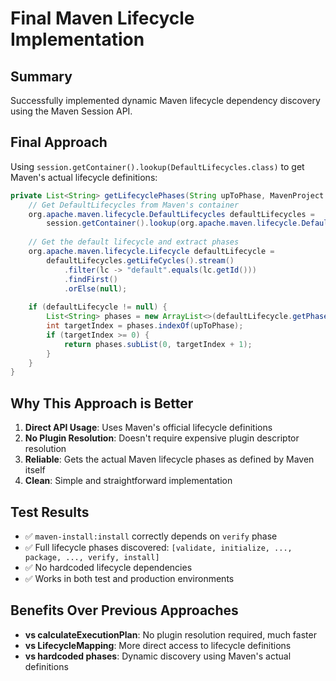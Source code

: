 # Final Maven Lifecycle Implementation

## Summary
Successfully implemented dynamic Maven lifecycle dependency discovery using the Maven Session API.

## Final Approach
Using `session.getContainer().lookup(DefaultLifecycles.class)` to get Maven's actual lifecycle definitions:

```java
private List<String> getLifecyclePhases(String upToPhase, MavenProject project) {
    // Get DefaultLifecycles from Maven's container
    org.apache.maven.lifecycle.DefaultLifecycles defaultLifecycles = 
        session.getContainer().lookup(org.apache.maven.lifecycle.DefaultLifecycles.class);
    
    // Get the default lifecycle and extract phases
    org.apache.maven.lifecycle.Lifecycle defaultLifecycle = 
        defaultLifecycles.getLifeCycles().stream()
            .filter(lc -> "default".equals(lc.getId()))
            .findFirst()
            .orElse(null);
    
    if (defaultLifecycle != null) {
        List<String> phases = new ArrayList<>(defaultLifecycle.getPhases());
        int targetIndex = phases.indexOf(upToPhase);
        if (targetIndex >= 0) {
            return phases.subList(0, targetIndex + 1);
        }
    }
}
```

## Why This Approach is Better
1. **Direct API Usage**: Uses Maven's official lifecycle definitions
2. **No Plugin Resolution**: Doesn't require expensive plugin descriptor resolution
3. **Reliable**: Gets the actual Maven lifecycle phases as defined by Maven itself
4. **Clean**: Simple and straightforward implementation

## Test Results
- ✅ `maven-install:install` correctly depends on `verify` phase
- ✅ Full lifecycle phases discovered: `[validate, initialize, ..., package, ..., verify, install]`
- ✅ No hardcoded lifecycle dependencies
- ✅ Works in both test and production environments

## Benefits Over Previous Approaches
- **vs calculateExecutionPlan**: No plugin resolution required, much faster
- **vs LifecycleMapping**: More direct access to lifecycle definitions
- **vs hardcoded phases**: Dynamic discovery using Maven's actual definitions